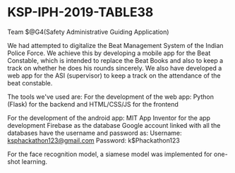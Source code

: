 # KSP-IPH-2019-TABLE38
Team $@G4(Safety Administrative Guiding Application)

We had attempted to digitalize the Beat Management System of the Indian Police Force. We achieve this by developing a mobile app for the Beat Constable, which is intended to replace the Beat Books and also to keep a track on whether he does his rounds sincerely. We also have developed a web app for the ASI (supervisor) to keep a track on the attendance of the beat constable. 


The tools we've used are:
For the development of the web app:
Python (Flask) for the backend and
HTML/CSS/JS for the frontend


For the development of the android app:
MIT App Inventor for the app development
Firebase as the database
Google account linked with all the databases have the username and password as:
Username: ksphackathon123@gmail.com
Password: k$Phackathon123


For the face recognition model, a siamese model was implemented for one-shot learning.
